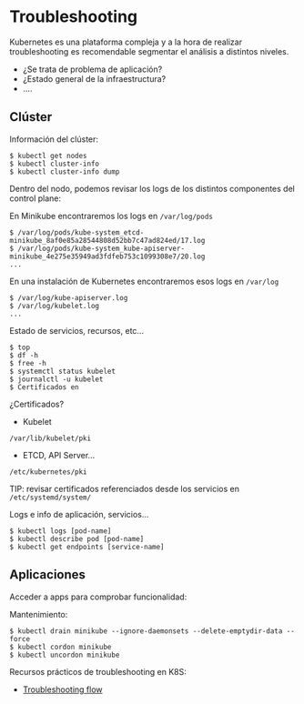 # Troubleshooting

Kubernetes es una plataforma compleja y a la hora de realizar troubleshooting es recomendable segmentar el análisis a distintos niveles.

* ¿Se trata de problema de aplicación?
* ¿Estado general de la infraestructura?
* ....

## Clúster

Información del clúster:

	$ kubectl get nodes
	$ kubectl cluster-info
	$ kubectl cluster-info dump

Dentro del nodo, podemos revisar los logs de los distintos componentes del control plane:

En Minikube encontraremos los logs en `/var/log/pods`

	$ /var/log/pods/kube-system_etcd-minikube_8af0e85a28544808d52bb7c47ad824ed/17.log
 	$ /var/log/pods/kube-system_kube-apiserver-minikube_4e275e35949ad3fdfeb753c1099308e7/20.log
  	...

En una instalación de Kubernetes encontraremos esos logs en `/var/log`

	$ /var/log/kube-apiserver.log
	$ /var/log/kubelet.log
	...

Estado de servicios, recursos, etc...

	$ top
	$ df -h
	$ free -h
	$ systemctl status kubelet
	$ journalctl -u kubelet
	$ Certificados en 

¿Certificados?
* Kubelet
```
/var/lib/kubelet/pki
```
* ETCD, API Server...
```
/etc/kubernetes/pki
```
TIP: revisar certificados referenciados desde los servicios en `/etc/systemd/system/`

Logs e info de aplicación, servicios...
	
	$ kubectl logs [pod-name]
	$ kubectl describe pod [pod-name]
	$ kubectl get endpoints [service-name]

## Aplicaciones

Acceder a apps para comprobar funcionalidad:

Mantenimiento:

	$ kubectl drain minikube --ignore-daemonsets --delete-emptydir-data --force
	$ kubectl cordon minikube
	$ kubectl uncordon minikube

Recursos prácticos de troubleshooting en K8S:

* [Troubleshooting flow](https://learnk8s.io/troubleshooting-deployments)
